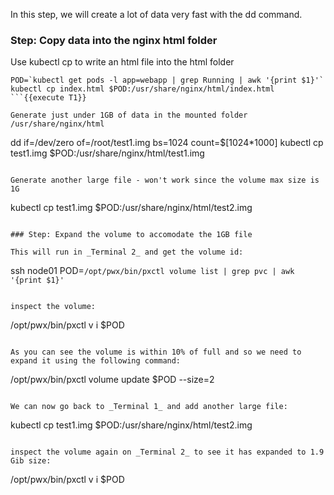 In this step, we will create a lot of data very fast with the dd command.

### Step: Copy data into the nginx html folder

Use kubectl cp to write an html file into the html folder
```
POD=`kubectl get pods -l app=webapp | grep Running | awk '{print $1}'`
kubectl cp index.html $POD:/usr/share/nginx/html/index.html
```{{execute T1}}

Generate just under 1GB of data in the mounted folder /usr/share/nginx/html

```
dd if=/dev/zero of=/root/test1.img bs=1024 count=$[1024*1000]
kubectl cp test1.img $POD:/usr/share/nginx/html/test1.img
```{{execute T1}}

Generate another large file - won't work since the volume max size is 1G

```
kubectl cp test1.img $POD:/usr/share/nginx/html/test2.img
```{{execute T1}}

### Step: Expand the volume to accomodate the 1GB file

This will run in _Terminal 2_ and get the volume id:
```
ssh node01
POD=`/opt/pwx/bin/pxctl volume list | grep pvc | awk '{print $1}'`
```{{execute T2}}

inspect the volume:
```
/opt/pwx/bin/pxctl v i $POD
```{{execute T2}}

As you can see the volume is within 10% of full and so we need to expand it using the following command:
```
/opt/pwx/bin/pxctl volume update $POD --size=2
```{{execute T2}}

We can now go back to _Terminal 1_ and add another large file:
```
kubectl cp test1.img $POD:/usr/share/nginx/html/test2.img
```{{execute T1}}

inspect the volume again on _Terminal 2_ to see it has expanded to 1.9 Gib size:
```
/opt/pwx/bin/pxctl v i $POD
```{{execute T2}}
